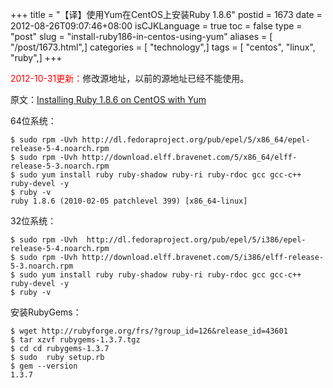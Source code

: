 +++
title = "【译】使用Yum在CentOS上安装Ruby 1.8.6"
postid = 1673
date = 2012-08-26T09:07:46+08:00
isCJKLanguage = true
toc = false
type = "post"
slug = "install-ruby186-in-centos-using-yum"
aliases = [ "/post/1673.html",]
categories = [ "technology",]
tags = [ "centos", "linux", "ruby",]
+++


<span style="color:red;">2012-10-31更新：</span>修改源地址，以前的源地址已经不能使用。


原文：[Installing Ruby 1.8.6 on CentOS with Yum](http://freshblurbs.com/installing-ruby-1-8-6-centos-yum)

64位系统：

``` {lang="bash"}
$ sudo rpm -Uvh http://dl.fedoraproject.org/pub/epel/5/x86_64/epel-release-5-4.noarch.rpm
$ sudo rpm -Uvh http://download.elff.bravenet.com/5/x86_64/elff-release-5-3.noarch.rpm
$ sudo yum install ruby ruby-shadow ruby-ri ruby-rdoc gcc gcc-c++ ruby-devel -y
$ ruby -v
ruby 1.8.6 (2010-02-05 patchlevel 399) [x86_64-linux]
```

32位系统：

``` {lang="bash"}
$ sudo rpm -Uvh  http://dl.fedoraproject.org/pub/epel/5/i386/epel-release-5-4.noarch.rpm
$ sudo rpm -Uvh http://download.elff.bravenet.com/5/i386/elff-release-5-3.noarch.rpm
$ sudo yum install ruby ruby-shadow ruby-ri ruby-rdoc gcc gcc-c++ ruby-devel -y
$ ruby -v
```

安装RubyGems：

``` {lang="bash"}
$ wget http://rubyforge.org/frs/?group_id=126&release_id=43601
$ tar xzvf rubygems-1.3.7.tgz 
$ cd cd rubygems-1.3.7
$ sudo  ruby setup.rb 
$ gem --version
1.3.7
```
